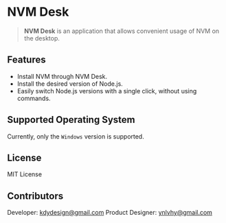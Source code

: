# NVM Desk
> **NVM Desk** is an application that allows convenient usage of NVM on the desktop.

## Features
- Install NVM through NVM Desk.
- Install the desired version of Node.js.
- Easily switch Node.js versions with a single click, without using commands.

## Supported Operating System
Currently, only the `Windows` version is supported.

## License
MIT License

## Contributors
Developer: <kdydesign@gmail.com>
Product Designer: <ynlvhy@gmail.com>
